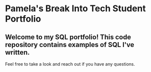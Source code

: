 
# Pamela's Break Into Tech Student Portfolio 
## Welcome to my SQL portfolio! This code repository contains examples of SQL I've written.

Feel free to take a look and reach out if you have any questions.
